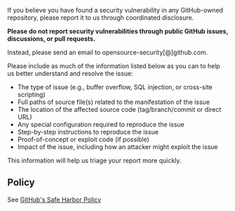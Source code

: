 If you believe you have found a security vulnerability in any GitHub-owned repository, please report it to us through coordinated disclosure.

**Please do not report security vulnerabilities through public GitHub issues, discussions, or pull requests.**

Instead, please send an email to opensource-security[@]github.com.

Please include as much of the information listed below as you can to help us better understand and resolve the issue:

  * The type of issue (e.g., buffer overflow, SQL injection, or cross-site scripting)
  * Full paths of source file(s) related to the manifestation of the issue
  * The location of the affected source code (tag/branch/commit or direct URL)
  * Any special configuration required to reproduce the issue
  * Step-by-step instructions to reproduce the issue
  * Proof-of-concept or exploit code (if possible)
  * Impact of the issue, including how an attacker might exploit the issue

This information will help us triage your report more quickly.

## Policy

See [GitHub's Safe Harbor Policy](https://docs.github.com/en/site-policy/security-policies/github-bug-bounty-program-legal-safe-harbor)
